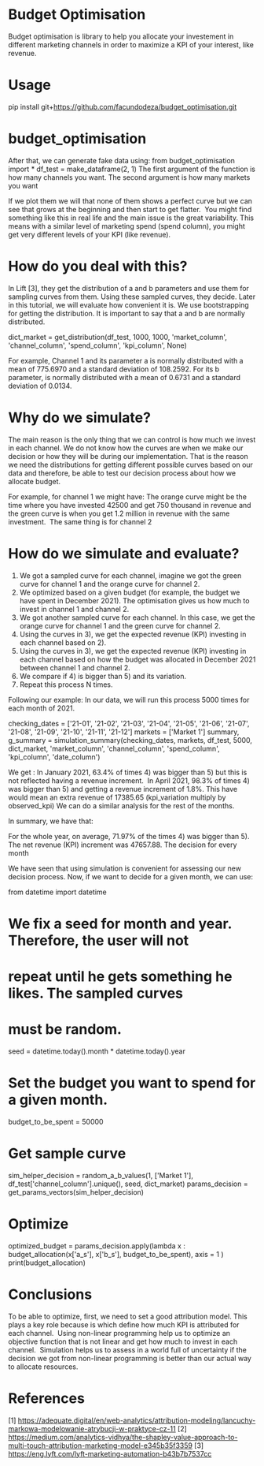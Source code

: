 # Budget Optimisation
Budget optimisation is library to help you allocate your investement in different marketing channels in order to maximize a KPI of your interest, like revenue. 

# Usage 
pip install git+https://github.com/facundodeza/budget_optimisation.git

# budget_optimisation

After that, we can generate fake data using:
from budget_optimisation import *
df_test = make_dataframe(2, 1)
The first argument of the function is how many channels you want. The second argument is how many markets you want

If we plot them we will that none of them shows a perfect curve but we can see that grows at the beginning and then start to get flatter. 
You might find something like this in real life and the main issue is the great variability. This means with a similar level of marketing spend (spend column), you might get very different levels of your KPI (like revenue).

# How do you deal with this? 

In Lift [3], they get the distribution of a and b parameters and use them for sampling curves from them. Using these sampled curves, they decide. Later in this tutorial, we will evaluate how convenient it is.
We use bootstrapping for getting the distribution. It is important to say that a and b are normally distributed.

dict_market = get_distribution(df_test, 1000, 1000, 'market_column', 'channel_column', 'spend_column', 'kpi_column', None)

For example, Channel 1 and its parameter a is normally distributed with a mean of 775.6970 and a standard deviation of 108.2592. For its b parameter, is normally distributed with a mean of 0.6731 and a standard deviation of 0.0134. 

# Why do we simulate?
The main reason is the only thing that we can control is how much we invest in each channel. We do not know how the curves are when we make our decision or how they will be during our implementation. That is the reason we need the distributions for getting different possible curves based on our data and therefore, be able to test our decision process about how we allocate budget.

For example, for channel 1 we might have:
The orange curve might be the time where you have invested 42500 and get 750 thousand in revenue and the green curve is when you get 1.2 million in revenue with the same investment. 
The same thing is for channel 2

# How do we simulate and evaluate?
1) We got a sampled curve for each channel, imagine we got the green curve for channel 1 and the orange curve for channel 2. 
2) We optimized based on a given budget (for example, the budget we have spent in December 2021). The optimisation gives us how much to invest in channel 1 and channel 2.
3) We got another sampled curve for each channel. In this case, we get the orange curve for channel 1 and the green curve for channel 2.
4) Using the curves in 3), we get the expected revenue (KPI) investing in each channel based on 2). 
5) Using the curves in 3), we get the expected revenue (KPI) investing in each channel based on how the budget was allocated in December 2021 between channel 1 and channel 2.
6) We compare if 4) is bigger than 5) and its variation.
7) Repeat this process N times. 

Following our example:
In our data, we will run this process 5000 times for each month of 2021.

checking_dates = ['21-01', '21-02', '21-03', '21-04', '21-05', '21-06', '21-07', '21-08', '21-09', '21-10', '21-11', '21-12']
markets = ['Market 1']
summary, g_summary = simulation_summary(checking_dates, markets, df_test, 5000, dict_market, 'market_column', 'channel_column', 'spend_column', 'kpi_column', 'date_column')

We get :
In January 2021, 63.4% of times 4) was bigger than 5) but this is not reflected having a revenue increment. 
In April 2021, 98.3% of times 4) was bigger than 5) and getting a revenue increment of 1.8%. This have would mean an extra revenue of 17385.65 (kpi_variation multiply by observed_kpi)
We can do a similar analysis for the rest of the months.

In summary, we have that:

For the whole year, on average, 71.97% of the times 4) was bigger than 5). The net revenue (KPI) increment was 47657.88.
The decision for every month

We have seen that using simulation is convenient for assessing our new decision process. Now, if we want to decide for a given month, we can use:

from datetime import datetime

# We fix a seed for month and year. Therefore, the user will not 
# repeat until he gets something he likes. The sampled curves 
# must be random. 
seed = datetime.today().month * datetime.today().year

# Set the budget you want to spend for a given month.
budget_to_be_spent = 50000

# Get sample curve
sim_helper_decision =  random_a_b_values(1, ['Market 1'], df_test['channel_column'].unique(), seed, dict_market) 
params_decision = get_params_vectors(sim_helper_decision)

# Optimize
optimized_budget = params_decision.apply(lambda x : budget_allocation(x['a_s'], x['b_s'], budget_to_be_spent), axis = 1 )
print(budget_allocation)

# Conclusions
To be able to optimize, first, we need to set a good attribution model. This plays a key role because is which define how much KPI is attributed for each channel. 
Using non-linear programming help us to optimize an objective function that is not linear and get how much to invest in each channel. 
Simulation helps us to assess in a world full of uncertainty if the decision we got from non-linear programming is better than our actual way to allocate resources.

# References
[1] https://adequate.digital/en/web-analytics/attribution-modeling/lancuchy-markowa-modelowanie-atrybucji-w-praktyce-cz-11
[2] https://medium.com/analytics-vidhya/the-shapley-value-approach-to-multi-touch-attribution-marketing-model-e345b35f3359
[3] https://eng.lyft.com/lyft-marketing-automation-b43b7b7537cc
